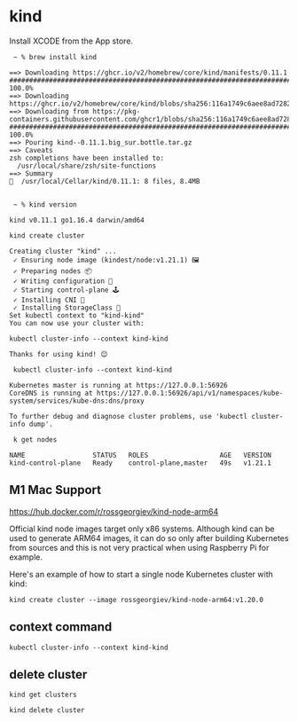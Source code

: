 # kind

Install XCODE from the App store.

```
 ~ % brew install kind
 
==> Downloading https://ghcr.io/v2/homebrew/core/kind/manifests/0.11.1
######################################################################## 100.0%
==> Downloading https://ghcr.io/v2/homebrew/core/kind/blobs/sha256:116a1749c6aee8ad7282caf3a3d2616d11e6193c839c8797cde045cddd0e1138
==> Downloading from https://pkg-containers.githubusercontent.com/ghcr1/blobs/sha256:116a1749c6aee8ad7282caf3a3d2616d11e6193c839c8797cde04
######################################################################## 100.0%
==> Pouring kind--0.11.1.big_sur.bottle.tar.gz
==> Caveats
zsh completions have been installed to:
  /usr/local/share/zsh/site-functions
==> Summary
🍺  /usr/local/Cellar/kind/0.11.1: 8 files, 8.4MB
```

```

 ~ % kind version
 
kind v0.11.1 go1.16.4 darwin/amd64
```

```
kind create cluster

Creating cluster "kind" ...
 ✓ Ensuring node image (kindest/node:v1.21.1) 🖼 
 ✓ Preparing nodes 📦  
 ✓ Writing configuration 📜 
 ✓ Starting control-plane 🕹️ 
 ✓ Installing CNI 🔌 
 ✓ Installing StorageClass 💾 
Set kubectl context to "kind-kind"
You can now use your cluster with:

kubectl cluster-info --context kind-kind

Thanks for using kind! 😊

```

```
 kubectl cluster-info --context kind-kind
 
Kubernetes master is running at https://127.0.0.1:56926
CoreDNS is running at https://127.0.0.1:56926/api/v1/namespaces/kube-system/services/kube-dns:dns/proxy

To further debug and diagnose cluster problems, use 'kubectl cluster-info dump'.
```
```
 k get nodes
 
NAME                 STATUS   ROLES                  AGE   VERSION
kind-control-plane   Ready    control-plane,master   49s   v1.21.1

```



## M1 Mac Support

https://hub.docker.com/r/rossgeorgiev/kind-node-arm64


Official kind node images target only x86 systems. Although kind can be used to generate ARM64 images, 
it can do so only after building Kubernetes from sources and this is not very practical when using Raspberry Pi for example.

Here's an example of how to start a single node Kubernetes cluster with kind:

```
kind create cluster --image rossgeorgiev/kind-node-arm64:v1.20.0
```

## context command

```
kubectl cluster-info --context kind-kind
```


## delete cluster

```
kind get clusters

kind delete cluster
```

